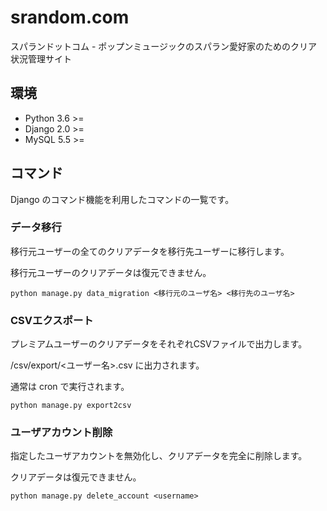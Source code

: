 # srandom.com
スパランドットコム - ポップンミュージックのスパラン愛好家のためのクリア状況管理サイト

## 環境
* Python 3.6 >=
* Django 2.0 >=
* MySQL 5.5 >=

## コマンド
Django のコマンド機能を利用したコマンドの一覧です。

### データ移行
移行元ユーザーの全てのクリアデータを移行先ユーザーに移行します。

移行元ユーザーのクリアデータは復元できません。

```
python manage.py data_migration <移行元のユーザ名> <移行先のユーザ名>
```

### CSVエクスポート
プレミアムユーザーのクリアデータをそれぞれCSVファイルで出力します。

/csv/export/<ユーザー名>.csv に出力されます。

通常は cron で実行されます。

```
python manage.py export2csv
```

### ユーザアカウント削除
指定したユーザアカウントを無効化し、クリアデータを完全に削除します。

クリアデータは復元できません。

```
python manage.py delete_account <username>
```
